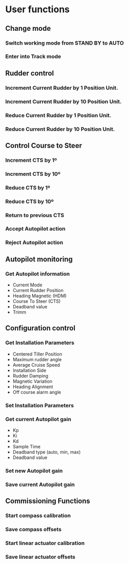 # User functions

## Change mode

### Switch working mode from STAND BY to AUTO

### Enter into Track mode

## Rudder control

### Increment Current Rudder by 1 Position Unit.

### Increment Current Rudder by 10 Position Unit.

### Reduce Current Rudder by 1 Position Unit.

### Reduce Current Rudder by 10 Position Unit.

## Control Course to Steer

### Increment CTS by 1º

### Increment CTS by 10º

### Reduce CTS by 1º

### Reduce CTS by 10º

### Return to previous CTS

### Accept Autopilot action

### Reject Autopilot action

## Autopilot monitoring

### Get Autopilot information

* Current Mode
* Current Rudder Position
* Heading Magnetic \(HDM\)
* Course To Steer \(CTS\)
* Deadband value
* Trimm

## Configuration control

### Get Installation Parameters

* Centered Tiller Position
* Maximum rudder angle
* Average Cruise Speed
* Installation Side
* Rudder Damping
* Magnetic Variation
* Heading Alignment
* Off course alarm angle

### Set Installation Parameters

### Get current Autopilot gain

* Kp
* Ki
* Kd
* Sample Time
* Deadband type \(auto, min, max\)
* Deadband value

### Set new Autopilot gain

### Save current Autopilot gain

## Commissioning Functions

### Start compass calibration

### Save compass offsets

### Start linear actuator calibration

### Save linear actuator offsets



